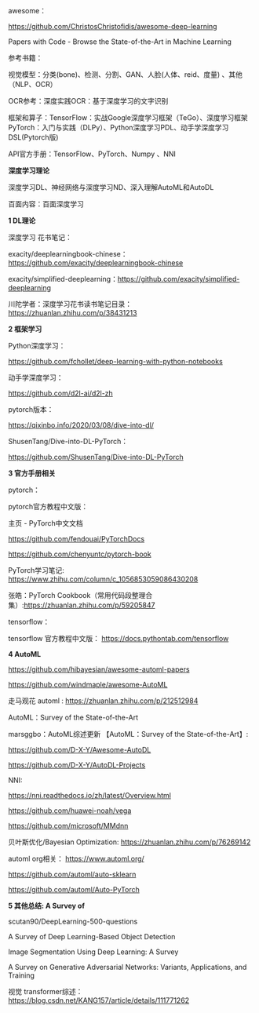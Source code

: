 
awesome：

https://github.com/ChristosChristofidis/awesome-deep-learning

Papers with Code - Browse the State-of-the-Art in Machine Learning


参考书籍：

视觉模型：分类(bone)、检测、分割、GAN、人脸(人体、reid、度量) 、其他（NLP、OCR）

OCR参考：深度实践OCR：基于深度学习的文字识别

框架和算子：TensorFlow：实战Google深度学习框架（TeGo）、深度学习框架PyTorch：入门与实践（DLPy）、Python深度学习PDL、动手学深度学习DSL(Pytorch版)

API官方手册：TensorFlow、PyTorch、Numpy 、NNI


**深度学习理论**

深度学习DL、神经网络与深度学习ND、深入理解AutoML和AutoDL

百面内容：百面深度学习

**1  DL理论**

深度学习 花书笔记：

exacity/deeplearningbook-chinese：https://github.com/exacity/deeplearningbook-chinese

exacity/simplified-deeplearning：https://github.com/exacity/simplified-deeplearning

川陀学者：深度学习花书读书笔记目录：https://zhuanlan.zhihu.com/p/38431213

**2  框架学习**

Python深度学习：

https://github.com/fchollet/deep-learning-with-python-notebooks

动手学深度学习：

https://github.com/d2l-ai/d2l-zh

pytorch版本：

https://qixinbo.info/2020/03/08/dive-into-dl/

ShusenTang/Dive-into-DL-PyTorch：

https://github.com/ShusenTang/Dive-into-DL-PyTorch

**3  官方手册相关**

pytorch：

pytorch官方教程中文版：

主页 - PyTorch中文文档

https://github.com/fendouai/PyTorchDocs

https://github.com/chenyuntc/pytorch-book

PyTorch学习笔记: https://www.zhihu.com/column/c_1056853059086430208

张皓：PyTorch Cookbook（常用代码段整理合集）:https://zhuanlan.zhihu.com/p/59205847

tensorflow：

tensorflow 官方教程中文版：  https://docs.pythontab.com/tensorflow

**4  AutoML**

https://github.com/hibayesian/awesome-automl-papers

https://github.com/windmaple/awesome-AutoML


走马观花 automl :   https://zhuanlan.zhihu.com/p/212512984

AutoML：Survey of the State-of-the-Art

marsggbo：AutoML综述更新 【AutoML：Survey of the State-of-the-Art】:

https://github.com/D-X-Y/Awesome-AutoDL

https://github.com/D-X-Y/AutoDL-Projects


NNI:

https://nni.readthedocs.io/zh/latest/Overview.html

https://github.com/huawei-noah/vega

https://github.com/microsoft/MMdnn

贝叶斯优化/Bayesian Optimization: https://zhuanlan.zhihu.com/p/76269142

automl org相关： https://www.automl.org/

https://github.com/automl/auto-sklearn

https://github.com/automl/Auto-PyTorch


**5   其他总结: A Survey of**

scutan90/DeepLearning-500-questions

A Survey of Deep Learning-Based Object Detection

Image Segmentation Using Deep Learning: A Survey

A Survey on Generative Adversarial Networks: Variants, Applications, and Training

视觉 transformer综述： https://blog.csdn.net/KANG157/article/details/111771262
